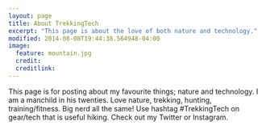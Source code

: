 ```yaml
---
layout: page
title: About TrekkingTech
excerpt: "This page is about the love of both nature and technology."
modified: 2014-08-08T19:44:38.564948-04:00
image:
  feature: mountain.jpg
  credit: 
  creditlink:
---
```


This page is for posting about my favourite things; nature and technology. I am a manchild in his twenties. Love nature, trekking, hunting, training/fitness. Big nerd all the same! Use hashtag #TrekkingTech on gear/tech that is useful hiking. Check out my Twitter or Instagram.